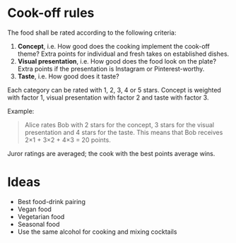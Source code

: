 # Cook-off rules

The food shall be rated according to the following criteria:

1. __Concept__, i.e. How good does the cooking implement the cook-off theme?
   Extra points for individual and fresh takes on established dishes.
2. __Visual presentation__, i.e. How good does the food look on the plate?
   Extra points if the presentation is Instagram or Pinterest-worthy.
3. __Taste__, i.e. How good does it taste?

Each category can be rated with 1, 2, 3, 4 or 5 stars.
Concept is weighted with factor 1, visual presentation with factor 2 and taste with factor 3.

Example:

> Alice rates Bob with 2 stars for the concept, 3 stars for the visual presentation
> and 4 stars for the taste. This means that Bob receives 2×1 + 3×2 + 4×3 = 20 points.

Juror ratings are averaged; the cook with the best points average wins.

# Ideas

* Best food-drink pairing
* Vegan food
* Vegetarian food
* Seasonal food
* Use the same alcohol for cooking and mixing cocktails
